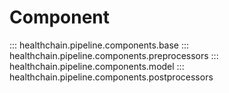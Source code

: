 # Component

::: healthchain.pipeline.components.base
::: healthchain.pipeline.components.preprocessors
::: healthchain.pipeline.components.model
::: healthchain.pipeline.components.postprocessors
